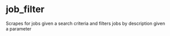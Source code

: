 # job_filter
Scrapes for jobs given a search criteria and filters jobs by description given a parameter
